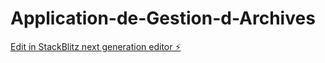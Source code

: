 # Application-de-Gestion-d-Archives

[Edit in StackBlitz next generation editor ⚡️](https://stackblitz.com/~/github.com/Destin-Lupaya/Application-de-Gestion-d-Archives)